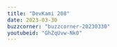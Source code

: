 ```yaml
---
title: "DevKami 208"
date: 2023-03-30
buzzcorner: "buzzcorner-20230330"
youtubeid: "GhZqUvw-Nk0"
---
```

